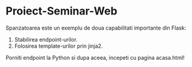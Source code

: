 # Proiect-Seminar-Web
Spanzatoarea este un exemplu de doua capabilitati importante din Flask:
1. Stabilirea endpoint-urilor.
2. Folosirea template-urilor prin jinja2.

Porniti endpoint la Python si dupa aceea, incepeti cu pagina acasa.html!
